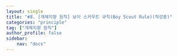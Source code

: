 ```yaml
---
layout: single
title: "#8. [개체지향 원칙] 보이 스카우트 규칙(Boy Scout Rule)(작성중)"
categories: "principle"
tag: ["개체지향 원칙"]
author_profile: false
sidebar: 
    nav: "docs"
---
```


